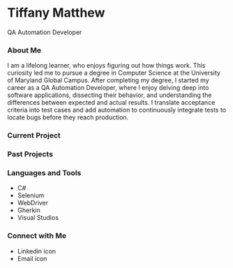 <div>
  <h1>Tiffany Matthew</h1>
  <p>QA Automation Developer</p>
</div>

### About Me
I am a lifelong learner, who enjoys figuring out how things work. This curiosity led me to pursue a degree in Computer Science at the University of Maryland Global Campus. After completing my degree, I started my career as a QA Automation Developer, where I enjoy delving deep into software applications, dissecting their behavior, and understanding the differences between expected and actual results. I translate acceptance criteria into test cases and add automation to continuously integrate tests to locate bugs before they reach production. 

### Current Project
### Past Projects
### Languages and Tools
- C#
- Selenium
- WebDriver
- Gherkin
- Visual Studios
### Connect with Me
- Linkedin icon
- Email icon
  




